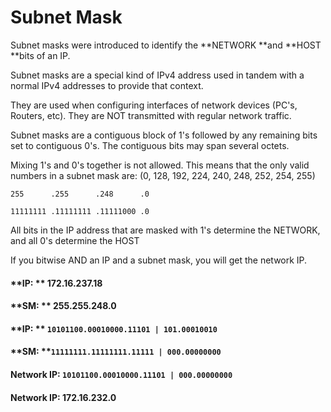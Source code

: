 # Subnet Mask

Subnet masks were introduced to identify the **NETWORK **and **HOST **bits of an IP.

Subnet masks are a special kind of IPv4 address used in tandem with a normal IPv4 addresses to provide that context.

They are used when configuring interfaces of network devices \(PC's, Routers, etc\). They are NOT transmitted with regular network traffic.

Subnet masks are a contiguous block of 1's followed by any remaining bits set to contiguous 0's. The contiguous bits may span several octets.

Mixing 1's and 0's together is not allowed. This means that the only valid numbers in a subnet mask are: \(0, 128, 192, 224, 240, 248, 252, 254, 255\)

`255      .255      .248      .0`

`11111111 .11111111 .11111000 .0`

All bits in the IP address that are masked with 1's determine the NETWORK, and all 0's determine the HOST

If you bitwise AND an IP and a subnet mask, you will get the network IP.

#### **IP: **   172.16.237.18

#### **SM: **  255.255.248.0

#### **IP:  **              `10101100.00010000.11101 | 101.00010010`

#### **SM:              **`11111111.11111111.11111 | 000.00000000`

#### **Network IP:** `10101100.00010000.11101 | 000.00000000`

#### Network IP: 172.16.232.0



